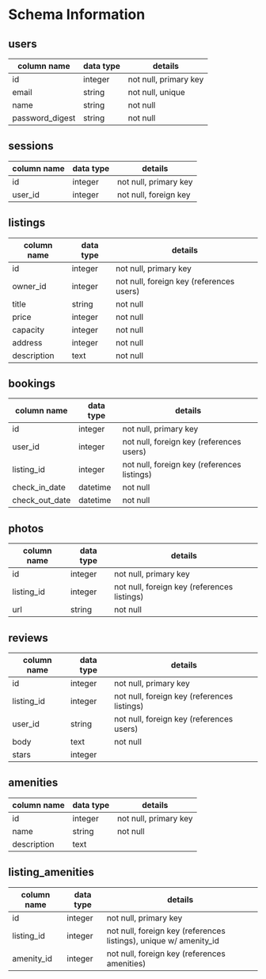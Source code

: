 # Schema Information

## users
column name     | data type | details
----------------|-----------|-----------------------
id              | integer   | not null, primary key
email           | string    | not null, unique
name            | string    | not null
password_digest | string    | not null

## sessions
column name | data type | details
------------|-----------|-----------------------
id          | integer   | not null, primary key
user_id     | integer   | not null, foreign key

## listings
column name | data type | details
------------|-----------|-----------------------
id          | integer   | not null, primary key
owner_id    | integer   | not null, foreign key (references users)
title       | string    | not null
price       | integer   | not null
capacity    | integer   | not null
address     | integer   | not null
description | text      | not null

## bookings
column name    | data type | details
---------------|-----------|-----------------------
id             | integer   | not null, primary key
user_id        | integer   | not null, foreign key (references users)
listing_id     | integer   | not null, foreign key (references listings)
check_in_date  | datetime  | not null
check_out_date | datetime  | not null

## photos
column name    | data type | details
---------------|-----------|-----------------------
id             | integer   | not null, primary key
listing_id     | integer   | not null, foreign key (references listings)
url            | string    | not null

## reviews
column name    | data type | details
---------------|-----------|-----------------------
id             | integer   | not null, primary key
listing_id     | integer   | not null, foreign key (references listings)
user_id        | string    | not null, foreign key (references users)
body           | text      | not null
stars          | integer   |

## amenities
column name | data type | details
------------|-----------|-----------------------
id          | integer   | not null, primary key
name        | string    | not null
description | text      |

## listing_amenities
column name    | data type | details
---------------|-----------|-----------------------
id             | integer   | not null, primary key
listing_id     | integer   | not null, foreign key (references listings), unique w/ amenity_id
amenity_id     | integer   | not null, foreign key (references amenities)

